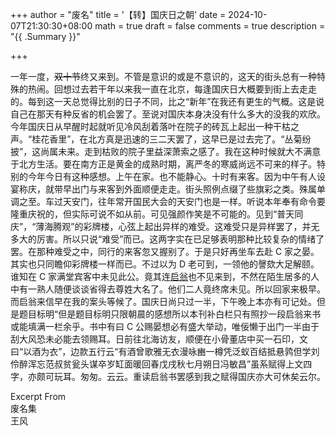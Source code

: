 +++
author = "废名"
title = '【转】国庆日之朝'
date = 2024-10-07T21:30:30+08:00
math = true 
draft = false
comments = true
description = "{{ .Summary }}"

+++

一年一度，~~双十节~~终又来到。不管是意识的或是不意识的，这天的街头总有一种特殊的热闹。回想过去若干年以来我一直在北京，每逢国庆日大概要到街上去走走的。每到这一天总觉得比别的日子不同，比之“新年”在我还有更生的气概。这是说自己在那天有种反省的机会罢了。至说对国庆本身决没有什么多大的没我的欢欣。今年国庆日从早醒时起就听见冷风刮着落叶在院子的砖瓦上起出一种干枯之声。“桂花香里”，在北方真是迅速的三二天罢了，这早已是过去完了。“丛菊纷披”，这尚属未来。走到枯败的院子里益深萧索之感了。我在这种时候就大不满意于北方生活。要在南方正是黄金的成熟时期，离严冬的寒威尚远不可来的样子。特别的今年今日有这种感想。上午在家。也不能静心。十时有来客。因为中午有人设宴称庆，就带早出门与来客到外面顺便走走。街头照例点缀了些旗彩之类。殊属单调之至。车过天安门，往年常开国民大会的天安门也是一样。听说本年奉有命令要隆重庆祝的，但实际可说不如从前。可见强颜作笑是不可能的。见到“普天同庆”，“薄海腾观”的彩牌楼，心弦上起出异样的难受。这难受只是异样罢了，并无多大的厉害。所以只说“难受”而已。这两字实在已足够表明那种比较复杂的情绪了罢。在那种难受之中，同行的来客忽又握别了。于是只好再坐车去赴 C 家之晏。其实也只同瞻仰彩牌楼一样而已。不过以为 D 老可到，一领他的謦欬大足解颐。谁知在 C 家满堂宾客中未见此公。竟其连[启翁](https://www.baidu.com/link?url=eywNjMAWF5xRIefQewTf_97FyDB9l7ZDlEC0ceZ1GzPOa-0I9exFmwQ5iIUQ0FI4sF8-bRYc8mFC3B3-_kNPxfTmdaYY9dg--U0vYohd8Pei0QTaUXOWarZECFNMEmt1&wd=&eqid=c17cf04301367fc2000000066703e323)也不见来到，不然在陌生居多的人中有一熟人随便谈谈省得去尊姓大名了。他们二人竟终席未见。所以回家来极早。而启翁来信早在我的案头等候了。国庆日尚只过一半，下午晚上本亦有可记处。但是题目标明“但是题目标明只限朝晨的感想所以本刊补白栏只有照抄一段启翁来书或能填满一栏余乎。书中有曰 C 公赐晏想必有盛大举动，唯佞懒于出门一半由于刮大风恐未必能去领赐耳。日前往北海访友，顺便在小骨董店中买一石印，文曰“以酒为衣”，边款五行云“有酒曾歌雅无衣漫咏豳一樽凭泛蚁百结抵悬鹑但学刘伶醉浑忘范叔贫瓮头谋卒岁缸面暖回春戊戌秋七月朔日冯敏昌”虽系赋得上文四字，亦颇可玩耳。匆匆。云云。重读启翁书罢感到我之赋得国庆亦大可休矣云尔。

Excerpt From<br>
废名集<br>
王风<br>
